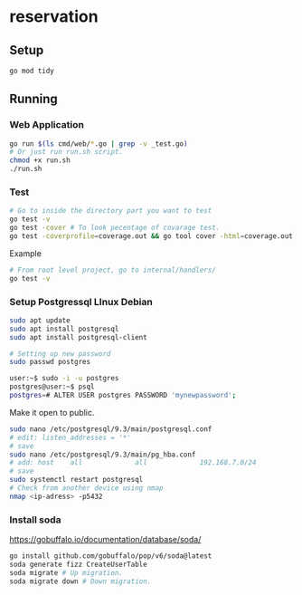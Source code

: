 # reservation

## Setup
```sh
go mod tidy
```

## Running

### Web Application

```sh
go run $(ls cmd/web/*.go | grep -v _test.go)
# Or just run run.sh script.
chmod +x run.sh
./run.sh
```
### Test

```sh
# Go to inside the directory part you want to test
go test -v
go test -cover # To look pecentage of covarage test.
go test -coverprofile=coverage.out && go tool cover -html=coverage.out # Same as cover but with more detail and html format.

```
Example
```sh
# From root level project, go to internal/handlers/
go test -v
```

### Setup Postgressql LInux Debian

```sh
sudo apt update
sudo apt install postgresql
sudo apt install postgresql-client

# Setting up new password
sudo passwd postgres

user:~$ sudo -i -u postgres
postgres@user:~$ psql
postgres=# ALTER USER postgres PASSWORD 'mynewpassword';
```
Make it open to public.

```sh
sudo nano /etc/postgresql/9.3/main/postgresql.conf
# edit: listen_addresses = '*'
# save
sudo nano /etc/postgresql/9.3/main/pg_hba.conf
# add: host    all             all             192.168.7.0/24          md5
# save
sudo systemctl restart postgresql
# Check from another device using nmap
nmap <ip-adress> -p5432
```

### Install soda
https://gobuffalo.io/documentation/database/soda/  
```sh
go install github.com/gobuffalo/pop/v6/soda@latest
soda generate fizz CreateUserTable
soda migrate # Up migration.
soda migrate down # Down migration.
```

